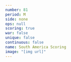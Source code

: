 ```yaml
---
number: 81
period: M
side: none
ops: null
scoring: true
war: false
unique: false
continuous: false
name: South America Scoring
image: "[img url]"
---
```

